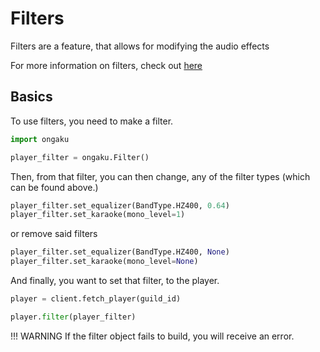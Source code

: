 # Filters

Filters are a feature, that allows for modifying the audio effects

For more information on filters, check out [here](https://lavalink.dev/api/rest.html#filters)

## Basics

To use filters, you need to make a filter.

```python
import ongaku

player_filter = ongaku.Filter()
```

Then, from that filter, you can then change, any of the filter types (which can be found above.)

```python
player_filter.set_equalizer(BandType.HZ400, 0.64)
player_filter.set_karaoke(mono_level=1)
```

or remove said filters

```python
player_filter.set_equalizer(BandType.HZ400, None)
player_filter.set_karaoke(mono_level=None)
```

And finally, you want to set that filter, to the player.

```python
player = client.fetch_player(guild_id)

player.filter(player_filter)
```

!!! WARNING
    If the filter object fails to build, you will receive an error.